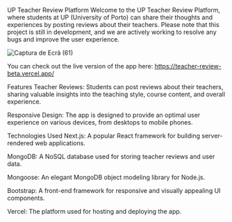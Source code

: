 UP Teacher Review Platform
Welcome to the UP Teacher Review Platform, where students at UP (University of Porto) can share their thoughts and experiences by posting reviews about their teachers. Please note that this project is still in development, and we are actively working to resolve any bugs and improve the user experience.



![Captura de Ecrã (61)](https://github.com/jose-carlos-sousa/TreviewFeup/assets/139002032/2e209a7b-1397-42e0-bd83-ab4d25865e3f)

You can check out the live version of the app here: https://teacher-review-beta.vercel.app/

Features
Teacher Reviews: Students can post reviews about their teachers, sharing valuable insights into the teaching style, course content, and overall experience.

Responsive Design: The app is designed to provide an optimal user experience on various devices, from desktops to mobile phones.

Technologies Used
Next.js: A popular React framework for building server-rendered web applications.

MongoDB: A NoSQL database used for storing teacher reviews and user data.

Mongoose: An elegant MongoDB object modeling library for Node.js.

Bootstrap: A front-end framework for responsive and visually appealing UI components.

Vercel: The platform used for hosting and deploying the app.


